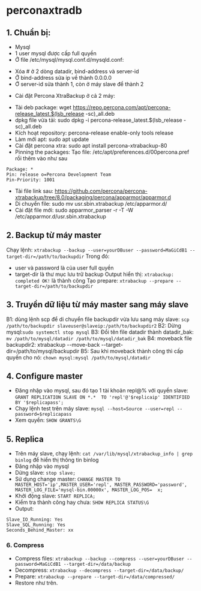 # perconaxtradb
## 1. Chuẩn bị:
- Mysql
- 1 user mysql được cấp full quyền
- Ở file /etc/mysql/mysql.conf.d/mysqld.conf:
+ Xóa # ở 2 dòng datadir, bind-address và server-id
+ Ở bind-address sửa ip về thành 0.0.0.0
+ Ở server-id sửa thành 1, còn ở máy slave để thành 2
- Cài đặt Percona XtraBackup ở cả 2 máy:
+ Tải deb package: wget https://repo.percona.com/apt/percona-release_latest.$(lsb_release -sc)_all.deb
+ dpkg file vừa tải: sudo dpkg -i percona-release_latest.$(lsb_release -sc)_all.deb
+ Kích hoạt repository: percona-release enable-only tools release
+ Làm mới apt: sudo apt update
+ Cài đặt percona xtra: sudo apt install percona-xtrabackup-80
+ Pinning the packages: Tạo file: /etc/apt/preferences.d/00percona.pref rồi thêm vào như sau
```
Package: *
Pin: release o=Percona Development Team
Pin-Priority: 1001
```
+ Tải file link sau: https://github.com/percona/percona-xtrabackup/tree/8.0/packaging/percona/apparmor/apparmor.d
+ Di chuyển file: sudo mv usr.sbin.xtrabackup /etc/apparmor.d/
+ Cài đặt file mới: sudo apparmor_parser -r -T -W /etc/apparmor.d/usr.sbin.xtrabackup
## 2. Backup từ máy master
Chạy lệnh: ```xtrabackup --backup --user=yourDBuser --password=MaGiCdB1 --target-dir=/path/to/backupdir```
Trong đó: 
+ user và password là của user full quyền
+ target-dir là thư mục lưu trữ backup
Output hiển thị: `xtrabackup: completed OK!` là thành công
Tạo prepare: ```xtrabackup --prepare --target-dir=/path/to/backupdir```
## 3. Truyền dữ liệu từ máy master sang máy slave
B1: dùng lệnh scp để di chuyển file backupdir vừa lưu sang máy slave:
```scp /path/to/backupdir slaveuser@slaveip:/path/to/backupdir2```
B2: Dừng mysql:```sudo systemctl stop mysql```
B3: Đổi tên file datadir thành datadir_bak: ```mv /path/to/mysql/datadir /path/to/mysql/datadir_bak```
B4: moveback file backupdir2: xtrabackup --move-back --target-dir=/path/to/mysql/backupdir
B5: Sau khi moveback thành công thì cấp quyền cho nó: ```chown mysql:mysql /path/to/mysql/datadir```
## 4. Configure master
- Đăng nhập vào mysql, sau đó tạo 1 tài khoản repl@% với quyền slave: ```GRANT REPLICATION SLAVE ON *.*  TO 'repl'@'$replicaip'
IDENTIFIED BY '$replicapass';```
- Chạy lệnh test trên máy slave: ```mysql --host=Source --user=repl --password=$replicapass```
- Xem quyền: ```SHOW GRANTS\G```
## 5. Replica
- Trên máy slave, chạy lệnh: ```cat /var/lib/mysql/xtrabackup_info | grep binlog``` để hiển thị thông tin binlog
- Đăng nhập vào mysql
- Dừng slave: ```stop slave;```
- Sử dụng change master: ```CHANGE MASTER TO MASTER_HOST='ip',MASTER_USER='repl', MASTER_PASSWORD='password', MASTER_LOG_FILE='mysql-bin.00000x', MASTER_LOG_POS=  x;```
- Khởi động slave: ```START REPLICA;```
- Kiểm tra thành công hay chưa: ```SHOW REPLICA STATUS\G```
- Output:
```
Slave_IO_Running: Yes
Slave_SQL_Running: Yes
Seconds_Behind_Master: xx
```
### 6. Compress
- Compress files: `xtrabackup --backup --compress --user=yourDBuser --password=MaGiCdB1 --target-dir=/data/backup`
- Decompress: `xtrabackup --decompress --target-dir=/data/backup/`
- Prepare: `xtrabackup --prepare --target-dir=/data/compressed/`
- Restore như trên.
